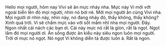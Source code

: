Hello mọi người, hôm nay Vivi sẽ ăn mực nháy nha. Mực này Vi mới vớt ngoài biển lên đó mọi người, nhìn nó bơi nè. Mời mọi người ăn cùng Vivi nha. Mọi người ơi nhìn này, nhìn này, nó đang nháy đó, thấy không, thấy không? Xinh quá trời. Vi sẽ chấm mực vào với sốt mắm nhĩ nha mọi người. Đây. Ngon nhất cái nách các bạn ơi. Cái này mực nó rất là giòn, rất là ngọt. Ngọt lắm đó mọi người ơi. Ăn sống được ăn kiểu này siêu ngon luôn mọi người. Trời ơi mực nó ngọt. Nó ngọt Vi không diễn tả được luôn á. Rất là ngon.